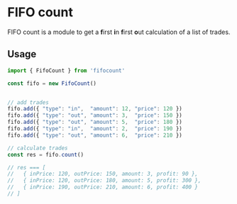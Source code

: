 FIFO count
==========

FIFO count is a module to get a **f**irst **i**n **f**irst **o**ut calculation of a list of trades.

## Usage

```js
import { FifoCount } from 'fifocount'

const fifo = new FifoCount()


// add trades
fifo.add({ "type": "in",  "amount": 12, "price": 120 })
fifo.add({ "type": "out", "amount": 3,  "price": 150 })
fifo.add({ "type": "out", "amount": 5,  "price": 180 })
fifo.add({ "type": "in",  "amount": 2,  "price": 190 })
fifo.add({ "type": "out", "amount": 6,  "price": 210 })

// calculate trades
const res = fifo.count()

// res === [
//   { inPrice: 120, outPrice: 150, amount: 3, profit: 90 },
//   { inPrice: 120, outPrice: 180, amount: 5, profit: 300 },
//   { inPrice: 190, outPrice: 210, amount: 6, profit: 400 }
// ]
```
